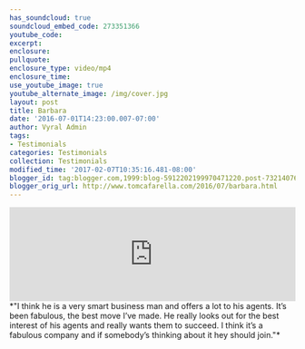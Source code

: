 ```yaml
---
has_soundcloud: true
soundcloud_embed_code: 273351366
youtube_code:
excerpt:
enclosure:
pullquote:
enclosure_type: video/mp4
enclosure_time:
use_youtube_image: true
youtube_alternate_image: /img/cover.jpg
layout: post
title: Barbara
date: '2016-07-01T14:23:00.007-07:00'
author: Vyral Admin
tags:
- Testimonials
categories: Testimonials
collection: Testimonials
modified_time: '2017-02-07T10:35:16.481-08:00'
blogger_id: tag:blogger.com,1999:blog-5912202199970471220.post-7321407688886582377
blogger_orig_url: http://www.tomcafarella.com/2016/07/barbara.html
---
```

<iframe width="100%" height="166" scrolling="no" frameborder="no" src="https://w.soundcloud.com/player/?url=https%3A//api.soundcloud.com/tracks/273351366&amp;color=ff5500"></iframe>
*"I think he is a very smart business man and offers a lot to his agents. It’s been fabulous, the best move I’ve made.  He really looks out for the best interest of his agents and really wants them to succeed. I think it’s a fabulous company and if somebody’s thinking about it hey should join."*

